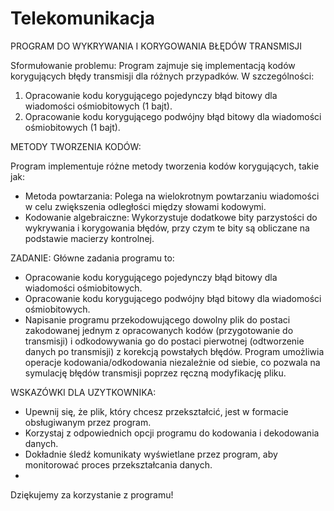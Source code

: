 # Telekomunikacja
PROGRAM DO WYKRYWANIA I KORYGOWANIA BŁĘDÓW TRANSMISJI

Sformułowanie problemu:
Program zajmuje się implementacją kodów korygujących błędy transmisji dla różnych przypadków. W szczególności:

1. Opracowanie kodu korygującego pojedynczy błąd bitowy dla wiadomości ośmiobitowych (1 bajt).
2. Opracowanie kodu korygującego podwójny błąd bitowy dla wiadomości ośmiobitowych (1 bajt).

METODY TWORZENIA KODÓW:

Program implementuje różne metody tworzenia kodów korygujących, takie jak:

- Metoda powtarzania: Polega na wielokrotnym powtarzaniu wiadomości w celu zwiększenia odległości między słowami kodowymi.
- Kodowanie algebraiczne: Wykorzystuje dodatkowe bity parzystości do wykrywania i korygowania błędów, przy czym te bity są obliczane na 
  podstawie macierzy kontrolnej.
  
ZADANIE:
Główne zadania programu to:

- Opracowanie kodu korygującego pojedynczy błąd bitowy dla wiadomości ośmiobitowych.
- Opracowanie kodu korygującego podwójny błąd bitowy dla wiadomości ośmiobitowych.
- Napisanie programu przekodowującego dowolny plik do postaci zakodowanej jednym z opracowanych kodów (przygotowanie do transmisji) i odkodowywania go do postaci pierwotnej (odtworzenie danych po transmisji) z korekcją powstałych błędów. Program umożliwia operacje kodowania/odkodowania niezależnie od siebie, co pozwala na symulację błędów transmisji poprzez ręczną modyfikację pliku.

WSKAZÓWKI DLA UZYTKOWNIKA:

   - Upewnij się, że plik, który chcesz przekształcić, jest w formacie obsługiwanym przez program.
   - Korzystaj z odpowiednich opcji programu do kodowania i dekodowania danych.
   - Dokładnie śledź komunikaty wyświetlane przez program, aby monitorować proces przekształcania danych.
   - 
Dziękujemy za korzystanie z programu!


















